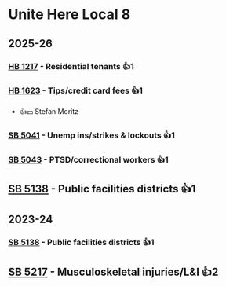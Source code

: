 # Unite Here Local 8
## 2025-26

### [HB 1217](/bill/2025-26/hb/1217/) - Residential tenants 👍1  

### [HB 1623](/bill/2025-26/hb/1623/) - Tips/credit card fees 👍1  
* 👍💵 Stefan Moritz

### [SB 5041](/bill/2025-26/sb/5041/) - Unemp ins/strikes & lockouts 👍1  

### [SB 5043](/bill/2025-26/sb/5043/) - PTSD/correctional workers 👍1  

## [SB 5138](/bill/2025-26/sb/5138/) - Public facilities districts 👍1  

## 2023-24

### [SB 5138](/bill/2023-24/sb/5138/) - Public facilities districts 👍1  

## [SB 5217](/bill/2023-24/sb/5217/) - Musculoskeletal injuries/L&I 👍2  
